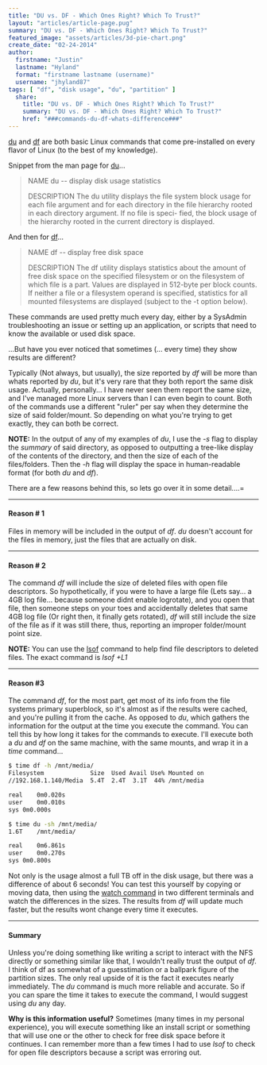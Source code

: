 ```yaml
---
title: "DU vs. DF - Which Ones Right? Which To Trust?"
layout: "articles/article-page.pug"
summary: "DU vs. DF - Which Ones Right? Which To Trust?"
featured_image: "assets/articles/3d-pie-chart.png"
create_date: "02-24-2014"
author:
  firstname: "Justin"
  lastname: "Hyland"
  format: "firstname lastname (username)"
  username: "jhyland87"
tags: [ "df", "disk usage", "du", "partition" ]
  share:
    title: "DU vs. DF - Which Ones Right? Which To Trust?"
    summary: "DU vs. DF - Which Ones Right? Which To Trust?"
    href: "###commands-du-df-whats-difference###"
---
```

[du](http://linux.die.net/man/1/du "Man page for command 'du'") and [df](http://linux.die.net/man/1/df "Man page for command 'df'") are both basic Linux commands that come pre-installed on every flavor of Linux (to the best of my knowledge).

Snippet from the man page for [du](http://linux.die.net/man/1/du "Man page for command 'du'")...

> NAME
>     du -- display disk usage statistics
>
> DESCRIPTION
>     The du utility displays the file system block usage for each file argument and for each directory in the file hierarchy rooted in each directory argument.  If no file is speci-
>     fied, the block usage of the hierarchy rooted in the current directory is displayed.</blockquote>

And then for [df](http://linux.die.net/man/1/df "Man page for command 'df'")...

>NAME
>     df -- display free disk space
>
>DESCRIPTION
>     The df utility displays statistics about the amount of free disk space on the specified filesystem or on the filesystem of which file is a part.  Values are displayed in
>     512-byte per block counts.  If neither a file or a filesystem operand is specified, statistics for all mounted filesystems are displayed (subject to the -t option below).

These commands are used pretty much every day, either by a SysAdmin troubleshooting an issue or setting up an application, or scripts that need to know the available or used disk space.

...But have you ever noticed that sometimes (... every time) they show results are different?

Typically (Not always, but usually), the size reported by _df_ will be more than whats reported by _du_, but it's very rare that they both report the same disk usage. Actually, personally... I have never seen them report the same size, and I've managed more Linux servers than I can even begin to count. Both of the commands use a different "ruler" per say when they determine the size of said folder/mount. So depending on what you're trying to get exactly, they can both be correct.

**NOTE:** In the output of any of my examples of _du_, I use the _-s_ flag to display the _summary_ of said directory, as opposed to outputting a tree-like display of the contents of the directory, and then the size of each of the files/folders. Then the _-h_ flag will display the space in human-readable format (for both _du_ and _df_).

There are a few reasons behind this, so lets go over it in some detail....=
___

#### Reason # 1
Files in memory will be included in the output of _df_. _du_ doesn't account for the files in memory, just the files that are actually on disk.

___

#### Reason # 2

The command _df_ will include the size of deleted files with open file descriptors. So hypothetically, if you were to have a large file (Lets say... a 4GB log file... because someone didnt enable logrotate), and you open that file, then someone steps on your toes and accidentally deletes that same 4GB log file (Or right then, it finally gets rotated), _df_ will still include the size of the file as if it was still there, thus, reporting an improper folder/mount point size.

**NOTE:** You can use the [lsof](http://linux.die.net/man/8/lsof "LSOF man page") command to help find file descriptors to deleted files. The exact command is _lsof +L1_

___

#### Reason #3
The command _df_, for the most part, get most of its info from the file systems primary superblock, so it's almost as if the results were cached, and you're pulling it from the cache. As opposed to _du_, which gathers the information for the output at the time you execute the command. You can tell this by how long it takes for the commands to execute. I'll execute both a _du_ and _df_ on the same machine, with the same mounts, and wrap it in a _time_ command...

```bash
$ time df -h /mnt/media/
Filesystem             Size  Used Avail Use% Mounted on
//192.168.1.140/Media  5.4T  2.4T  3.1T  44% /mnt/media

real	0m0.020s
user	0m0.010s
sys	0m0.000s

$ time du -sh /mnt/media/
1.6T	/mnt/media/

real	0m6.861s
user	0m0.270s
sys	0m0.800s
```

Not only is the usage almost a full TB off in the disk usage, but there was a difference of about 6 seconds! You can test this yourself by copying or moving data, then using the [watch command](http://linux.die.net/man/1/watch) in two different terminals and watch the differences in the sizes. The results from _df_ will update much faster, but the results wont change every time it executes.

___

#### Summary
Unless you're doing something like writing a script to interact with the NFS directly or something similar like that, I wouldn't really trust the output of _df_. I think of df as somewhat of a guesstimation or a ballpark figure of the partition sizes. The only real upside of it is the fact it executes nearly immediately. The _du_ command is much more reliable and accurate. So if you can spare the time it takes to execute the command, I would suggest using _du_ any day.

**Why is this information useful?** Sometimes (many times in my personal experience), you will execute something like an install script or something that will use one or the other to check for free disk space before it continues. I can remember more than a few times I had to use _lsof_ to check for open file descriptors because a script was erroring out. 
